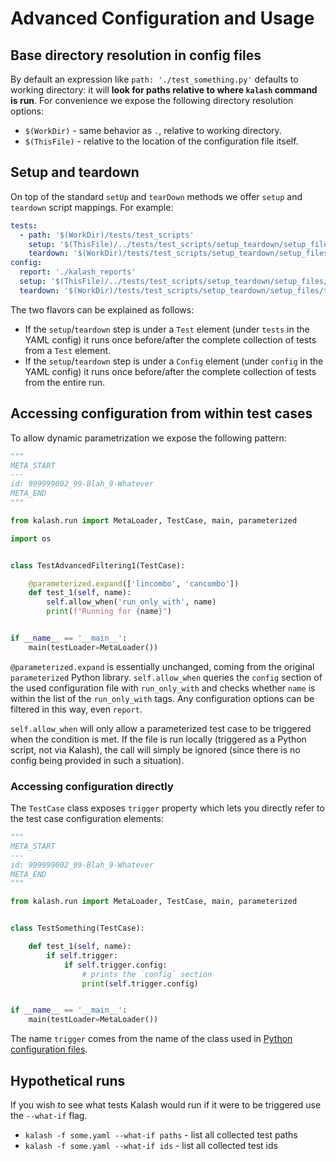 # Advanced Configuration and Usage

## Base directory resolution in config files

[Interpolate WorkDir ThisFile]: #base-directory-resolution-in-config-files

By default an expression like `path: './test_something.py'` defaults to working directory: it will **look for paths relative to where `kalash` command is run**. For convenience we expose the following directory resolution options:

* `$(WorkDir)` - same behavior as `.`, relative to working directory.
* `$(ThisFile)` - relative to the location of the configuration file itself.

## Setup and teardown

[Setup Teardown]: #setup-and-teardown

On top of the standard `setUp` and `tearDown` methods we offer `setup` and `teardown` script mappings. For example:

```yaml
tests:
  - path: '$(WorkDir)/tests/test_scripts'
    setup: '$(ThisFile)/../tests/test_scripts/setup_teardown/setup_files/setup.py'
    teardown: '$(WorkDir)/tests/test_scripts/setup_teardown/setup_files/teardown.py'
config:
  report: './kalash_reports'
  setup: '$(ThisFile)/../tests/test_scripts/setup_teardown/setup_files/setup.py'
  teardown: '$(WorkDir)/tests/test_scripts/setup_teardown/setup_files/teardown.py'
```

The two flavors can be explained as follows:

* If the `setup`/`teardown` step is under a `Test` element (under `tests` in the YAML config) it runs once before/after the complete collection of tests from a `Test` element.
* If the `setup`/`teardown` step is under a `Config` element (under `config` in the YAML config) it runs once before/after the complete collection of tests from the entire run.

## Accessing configuration from within test cases

[Dynamic parametrization]: #accessing-configuration-from-within-test-cases

To allow dynamic parametrization we expose the following pattern:

```python
"""
META_START
---
id: 999999002_99-Blah_9-Whatever
META_END
"""

from kalash.run import MetaLoader, TestCase, main, parameterized

import os


class TestAdvancedFiltering1(TestCase):

    @parameterized.expand(['lincombo', 'cancombo'])
    def test_1(self, name):
        self.allow_when('run_only_with', name)
        print(f"Running for {name}")


if __name__ == '__main__':
    main(testLoader=MetaLoader())

```

`@parameterized.expand` is essentially unchanged, coming from the original `parameterized` Python library. `self.allow_when` queries the `config` section of the used configuration file with `run_only_with` and checks whether `name` is within the list of the `run_only_with` tags. Any configuration options can be filtered in this way, even `report`.

`self.allow_when` will only allow a parameterized test case to be triggered when the condition is met. If the file is run locally (triggered as a Python script, not via Kalash), the call will simply be ignored (since there is no config being provided in such a situation).

### Accessing configuration directly

The `TestCase` class exposes `trigger` property which lets you directly refer to the test case configuration elements:

```python
"""
META_START
---
id: 999999002_99-Blah_9-Whatever
META_END
"""

from kalash.run import MetaLoader, TestCase, main, parameterized


class TestSomething(TestCase):

    def test_1(self, name):
        if self.trigger:
            if self.trigger.config:
                # prints the `config` section
                print(self.trigger.config)


if __name__ == '__main__':
    main(testLoader=MetaLoader())

```

The name `trigger` comes from the name of the class used in [Python configuration files](python_spec.md#python-config-file-specification).

## Hypothetical runs

[What If]: #hypothetical-runs

If you wish to see what tests Kalash would run if it were to be triggered use the `--what-if` flag.

* `kalash -f some.yaml --what-if paths` - list all collected test paths
* `kalash -f some.yaml --what-if ids` - list all collected test ids
